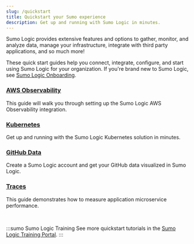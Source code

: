 ```yaml
---
slug: /quickstart
title: Quickstart your Sumo experience
description: Get up and running with Sumo Logic in minutes.
---
```


Sumo Logic provides extensive features and options to gather, monitor, and analyze data, manage your infrastructure, integrate with third party applications, and so much more!

These quick start guides help you connect, integrate, configure, and start using Sumo Logic for your organization. If you're brand new to Sumo Logic, see [Sumo Logic Onboarding](/docs/get-started/onboarding).

<div className="box-wrapper" markdown="1">
<div className="box box1 card">
  <div className="container">
  <h3><a href="/docs/observability/aws/quickstart">AWS Observability</a></h3>
  <p>This guide will walk you through setting up the Sumo Logic AWS Observability integration.</p>
  </div>
</div>
<div className="box box2 card">
  <div className="container">
  <h3><a href="/docs/observability/kubernetes/quickstart">Kubernetes</a></h3>
  <p>Get up and running with the Sumo Logic Kubernetes solution in minutes.</p>
  </div>
</div>
<div className="box box3 card">
    <div className="container">
      <h3><a href="/docs/sdo/quickstart">GitHub Data</a></h3>
      <p>Create a Sumo Logic account and get your GitHub data visualized in Sumo Logic.</p>
      </div>
    </div>
<div className="box box4 card">
    <div className="container">
      <h3><a href="/docs/apm/traces#quickstart">Traces</a></h3>
      <p>This guide demonstrates how to measure application microservice performance.</p>
    </div>
  </div>
</div>

<br/>

:::sumo Sumo Logic Training
See more quickstart tutorials in the [Sumo Logic Training Portal](https://learn.sumologic.com/).
:::
